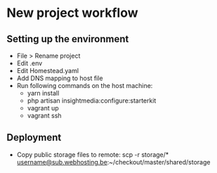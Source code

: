 # New project workflow

## Setting up the environment

* File > Rename project
* Edit .env
* Edit Homestead.yaml
* Add DNS mapping to host file
* Run following commands on the host machine:
  * yarn install
  * php artisan insightmedia:configure:starterkit
  * vagrant up
  * vagrant ssh

## Deployment

* Copy public storage files to remote:
  scp -r storage/* username@sub.webhosting.be:~/checkout/master/shared/storage

